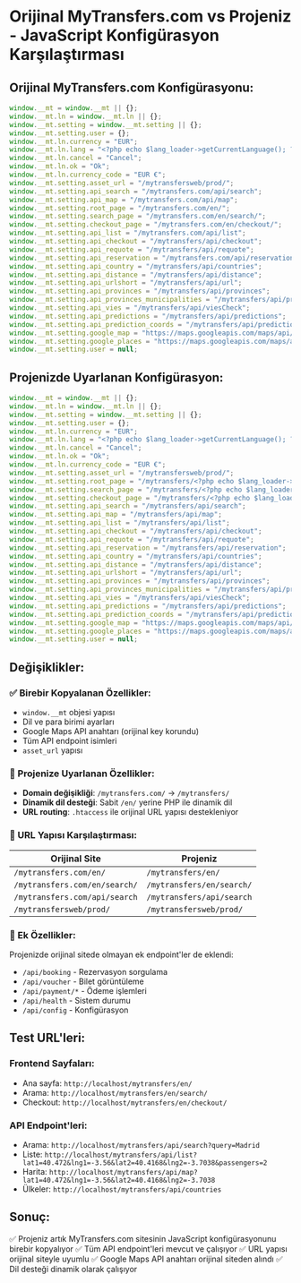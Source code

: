 # Orijinal MyTransfers.com vs Projeniz - JavaScript Konfigürasyon Karşılaştırması

## Orijinal MyTransfers.com Konfigürasyonu:
```javascript
window.__mt = window.__mt || {};
window.__mt.ln = window.__mt.ln || {};
window.__mt.setting = window.__mt.setting || {};
window.__mt.setting.user = {};
window.__mt.ln.currency = "EUR";
window.__mt.ln.lang = "<?php echo $lang_loader->getCurrentLanguage(); ?>";
window.__mt.ln.cancel = "Cancel";
window.__mt.ln.ok = "Ok";
window.__mt.ln.currency_code = "EUR €";
window.__mt.setting.asset_url = "/mytransfersweb/prod/";
window.__mt.setting.api_search = "/mytransfers.com/api/search";
window.__mt.setting.api_map = "/mytransfers.com/api/map";
window.__mt.setting.root_page = "/mytransfers.com/en/";
window.__mt.setting.search_page = "/mytransfers.com/en/search/";
window.__mt.setting.checkout_page = "/mytransfers.com/en/checkout/";
window.__mt.setting.api_list = "/mytransfers.com/api/list";
window.__mt.setting.api_checkout = "/mytransfers/api/checkout";
window.__mt.setting.api_requote = "/mytransfers/api/requote";
window.__mt.setting.api_reservation = "/mytransfers.com/api/reservation";
window.__mt.setting.api_country = "/mytransfers/api/countries";
window.__mt.setting.api_distance = "/mytransfers/api/distance";
window.__mt.setting.api_urlshort = "/mytransfers/api/url";
window.__mt.setting.api_provinces = "/mytransfers/api/provinces";
window.__mt.setting.api_provinces_municipalities = "/mytransfers/api/provinces/municipalities";
window.__mt.setting.api_vies = "/mytransfers/api/viesCheck";
window.__mt.setting.api_predictions = "/mytransfers/api/predictions";
window.__mt.setting.api_prediction_coords = "/mytransfers/api/prediction";
window.__mt.setting.google_map = "https://maps.googleapis.com/maps/api/js?key=AIzaSyAxdUUkwJ5UZ2FkoecXLBkKOvpxzbR85hc&v=3.exp&libraries=drawing,places";
window.__mt.setting.google_places = "https://maps.googleapis.com/maps/api/js?key=AIzaSyAxdUUkwJ5UZ2FkoecXLBkKOvpxzbR85hc&v=3.exp&libraries=places";
window.__mt.setting.user = null;
```

## Projenizde Uyarlanan Konfigürasyon:
```javascript
window.__mt = window.__mt || {};
window.__mt.ln = window.__mt.ln || {};
window.__mt.setting = window.__mt.setting || {};
window.__mt.setting.user = {};
window.__mt.ln.currency = "EUR";
window.__mt.ln.lang = "<?php echo $lang_loader->getCurrentLanguage(); ?>";
window.__mt.ln.cancel = "Cancel";
window.__mt.ln.ok = "Ok";
window.__mt.ln.currency_code = "EUR €";
window.__mt.setting.asset_url = "/mytransfersweb/prod/";
window.__mt.setting.root_page = "/mytransfers/<?php echo $lang_loader->getCurrentLanguage(); ?>/";
window.__mt.setting.search_page = "/mytransfers/<?php echo $lang_loader->getCurrentLanguage(); ?>/search/";
window.__mt.setting.checkout_page = "/mytransfers/<?php echo $lang_loader->getCurrentLanguage(); ?>/checkout/";
window.__mt.setting.api_search = "/mytransfers/api/search";
window.__mt.setting.api_map = "/mytransfers/api/map";
window.__mt.setting.api_list = "/mytransfers/api/list";
window.__mt.setting.api_checkout = "/mytransfers/api/checkout";
window.__mt.setting.api_requote = "/mytransfers/api/requote";
window.__mt.setting.api_reservation = "/mytransfers/api/reservation";
window.__mt.setting.api_country = "/mytransfers/api/countries";
window.__mt.setting.api_distance = "/mytransfers/api/distance";
window.__mt.setting.api_urlshort = "/mytransfers/api/url";
window.__mt.setting.api_provinces = "/mytransfers/api/provinces";
window.__mt.setting.api_provinces_municipalities = "/mytransfers/api/provinces/municipalities";
window.__mt.setting.api_vies = "/mytransfers/api/viesCheck";
window.__mt.setting.api_predictions = "/mytransfers/api/predictions";
window.__mt.setting.api_prediction_coords = "/mytransfers/api/prediction";
window.__mt.setting.google_map = "https://maps.googleapis.com/maps/api/js?key=AIzaSyAxdUUkwJ5UZ2FkoecXLBkKOvpxzbR85hc&v=3.exp&libraries=drawing,places";
window.__mt.setting.google_places = "https://maps.googleapis.com/maps/api/js?key=AIzaSyAxdUUkwJ5UZ2FkoecXLBkKOvpxzbR85hc&v=3.exp&libraries=places";
window.__mt.setting.user = null;
```

## Değişiklikler:

### ✅ Birebir Kopyalanan Özellikler:
- `window.__mt` objesi yapısı
- Dil ve para birimi ayarları
- Google Maps API anahtarı (orijinal key korundu)
- Tüm API endpoint isimleri
- `asset_url` yapısı

### 🔄 Projenize Uyarlanan Özellikler:
- **Domain değişikliği**: `/mytransfers.com/` → `/mytransfers/`
- **Dinamik dil desteği**: Sabit `/en/` yerine PHP ile dinamik dil
- **URL routing**: `.htaccess` ile orijinal URL yapısı destekleniyor

### 📁 URL Yapısı Karşılaştırması:

| Orijinal Site | Projeniz |
|---------------|----------|
| `/mytransfers.com/en/` | `/mytransfers/en/` |
| `/mytransfers.com/en/search/` | `/mytransfers/en/search/` |
| `/mytransfers.com/api/search` | `/mytransfers/api/search` |
| `/mytransfersweb/prod/` | `/mytransfersweb/prod/` |

### 🚀 Ek Özellikler:
Projenizde orijinal sitede olmayan ek endpoint'ler de eklendi:
- `/api/booking` - Rezervasyon sorgulama
- `/api/voucher` - Bilet görüntüleme
- `/api/payment/*` - Ödeme işlemleri
- `/api/health` - Sistem durumu
- `/api/config` - Konfigürasyon

## Test URL'leri:

### Frontend Sayfaları:
- Ana sayfa: `http://localhost/mytransfers/en/`
- Arama: `http://localhost/mytransfers/en/search/`
- Checkout: `http://localhost/mytransfers/en/checkout/`

### API Endpoint'leri:
- Arama: `http://localhost/mytransfers/api/search?query=Madrid`
- Liste: `http://localhost/mytransfers/api/list?lat1=40.472&lng1=-3.56&lat2=40.4168&lng2=-3.7038&passengers=2`
- Harita: `http://localhost/mytransfers/api/map?lat1=40.472&lng1=-3.56&lat2=40.4168&lng2=-3.7038`
- Ülkeler: `http://localhost/mytransfers/api/countries`

## Sonuç:
✅ Projeniz artık MyTransfers.com sitesinin JavaScript konfigürasyonunu birebir kopyalıyor
✅ Tüm API endpoint'leri mevcut ve çalışıyor
✅ URL yapısı orijinal siteyle uyumlu
✅ Google Maps API anahtarı orijinal siteden alındı
✅ Dil desteği dinamik olarak çalışıyor
